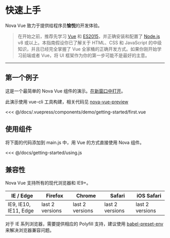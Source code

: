 # 快速上手

Nova Vue 致力于提供给程序员**愉悦**的开发体验。

> 在开始之前，推荐先学习 [Vue](https://cn.vuejs.org/) 和 [ES2015](http://babeljs.io/docs/learn-es2015/)，并正确安装和配置了 [Node.js](https://nodejs.org/) v8 或以上。本指南假设你已了解关于 HTML、CSS 和 JavaScript 的中级知识，并且已经完全掌握了 Vue 全家桶的正确开发方式。如果你刚开始学习前端或者 Vue，将 UI 框架作为你的第一步可能不是最好的主意。

---

## 第一个例子

这是一个最简单的 Nova Vue 组件的演示。[在新窗口中打开](http://nova-vue-preview.em2046.com/)。

此演示使用 vue-cli 工具构建，相关代码见 [nova-vue-preview](https://github.com/em2046/nova-vue-preview)

<demo-getting-started-first/>

<<< @/docs/.vuepress/components/demo/getting-started/first.vue

## 使用组件

将下面的代码添加到 main.js 中，用 Vue 的方式直接使用 Nova 组件。

<<< @/docs/getting-started/using.js

## 兼容性

Nova Vue 支持所有的现代浏览器和 IE9+。

| IE / Edge             | Firefox         | Chrome          | Safari          | iOS Safari      |
| --------------------- | --------------- | --------------- | --------------- | --------------- |
| IE9, IE10, IE11, Edge | last 2 versions | last 2 versions | last 2 versions | last 2 versions |

对于 IE 系列浏览器，需要提供相应的 Polyfill 支持，建议使用 [babel-preset-env](https://babeljs.io/docs/en/babel-preset-env) 来解决浏览器兼容问题。

